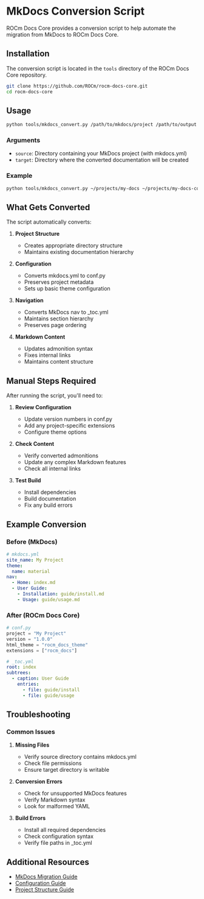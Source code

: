 # MkDocs Conversion Script

ROCm Docs Core provides a conversion script to help automate the migration from MkDocs to ROCm Docs Core.

## Installation

The conversion script is located in the `tools` directory of the ROCm Docs Core repository.

```bash
git clone https://github.com/ROCm/rocm-docs-core.git
cd rocm-docs-core
```

## Usage

```bash
python tools/mkdocs_convert.py /path/to/mkdocs/project /path/to/output
```

### Arguments

- `source`: Directory containing your MkDocs project (with mkdocs.yml)
- `target`: Directory where the converted documentation will be created

### Example

```bash
python tools/mkdocs_convert.py ~/projects/my-docs ~/projects/my-docs-converted
```

## What Gets Converted

The script automatically converts:

1. **Project Structure**
   - Creates appropriate directory structure
   - Maintains existing documentation hierarchy

2. **Configuration**
   - Converts mkdocs.yml to conf.py
   - Preserves project metadata
   - Sets up basic theme configuration

3. **Navigation**
   - Converts MkDocs nav to _toc.yml
   - Maintains section hierarchy
   - Preserves page ordering

4. **Markdown Content**
   - Updates admonition syntax
   - Fixes internal links
   - Maintains content structure

## Manual Steps Required

After running the script, you'll need to:

1. **Review Configuration**
   - Update version numbers in conf.py
   - Add any project-specific extensions
   - Configure theme options

2. **Check Content**
   - Verify converted admonitions
   - Update any complex Markdown features
   - Check all internal links

3. **Test Build**
   - Install dependencies
   - Build documentation
   - Fix any build errors

## Example Conversion

### Before (MkDocs)

```yaml
# mkdocs.yml
site_name: My Project
theme:
  name: material
nav:
  - Home: index.md
  - User Guide:
    - Installation: guide/install.md
    - Usage: guide/usage.md
```

### After (ROCm Docs Core)

```python
# conf.py
project = "My Project"
version = "1.0.0"
html_theme = "rocm_docs_theme"
extensions = ["rocm_docs"]
```

```yaml
# _toc.yml
root: index
subtrees:
  - caption: User Guide
    entries:
      - file: guide/install
      - file: guide/usage
```

## Troubleshooting

### Common Issues

1. **Missing Files**
   - Verify source directory contains mkdocs.yml
   - Check file permissions
   - Ensure target directory is writable

2. **Conversion Errors**
   - Check for unsupported MkDocs features
   - Verify Markdown syntax
   - Look for malformed YAML

3. **Build Errors**
   - Install all required dependencies
   - Check configuration syntax
   - Verify file paths in _toc.yml

## Additional Resources

- [MkDocs Migration Guide](mkdocs_migration.md)
- [Configuration Guide](configuration.md)
- [Project Structure Guide](project_structure.md) 